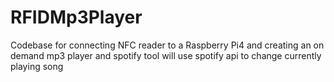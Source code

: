 # RFIDMp3Player
Codebase for connecting NFC reader to a Raspberry Pi4 and creating an on demand mp3 player and spotify tool 
will use spotify api to change currently playing song
